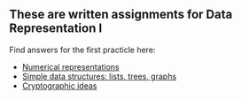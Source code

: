## These are written assignments for Data Representation I

Find answers for the first practicle here:
* [Numerical representations](https://github.com/deniskapel/scicomp/blob/main/Practical_2/mumerical_representations.md)
* [Simple data structures: lists, trees, graphs](https://github.com/deniskapel/scicomp/blob/main/Practical_2/simple_data_structures.md)
* [Cryptographic ideas](https://github.com/deniskapel/scicomp/blob/main/Practical_2/cryptographic_ideas.md)
